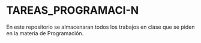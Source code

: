 # TAREAS_PROGRAMACI-N
En este repositorio se almacenaran todos los trabajos en clase que se piden en la materia de Programación.
